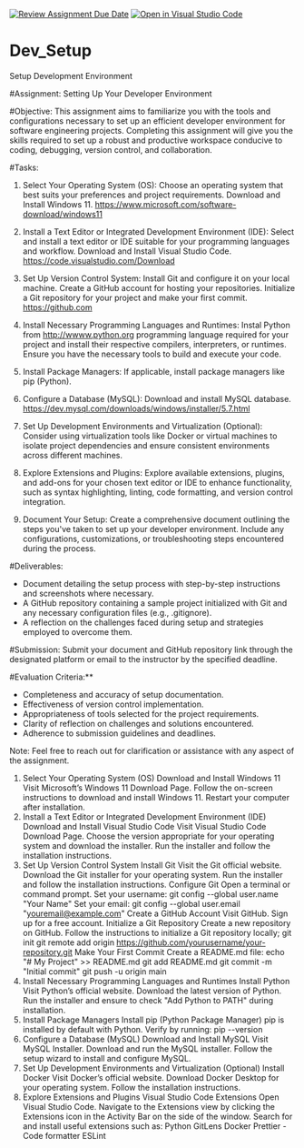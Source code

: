 [![Review Assignment Due Date](https://classroom.github.com/assets/deadline-readme-button-22041afd0340ce965d47ae6ef1cefeee28c7c493a6346c4f15d667ab976d596c.svg)](https://classroom.github.com/a/vbnbTt5m)
[![Open in Visual Studio Code](https://classroom.github.com/assets/open-in-vscode-2e0aaae1b6195c2367325f4f02e2d04e9abb55f0b24a779b69b11b9e10269abc.svg)](https://classroom.github.com/online_ide?assignment_repo_id=15337117&assignment_repo_type=AssignmentRepo)
# Dev_Setup
Setup Development Environment

#Assignment: Setting Up Your Developer Environment

#Objective:
This assignment aims to familiarize you with the tools and configurations necessary to set up an efficient developer environment for software engineering projects. Completing this assignment will give you the skills required to set up a robust and productive workspace conducive to coding, debugging, version control, and collaboration.

#Tasks:

1. Select Your Operating System (OS):
   Choose an operating system that best suits your preferences and project requirements. Download and Install Windows 11. https://www.microsoft.com/software-download/windows11

2. Install a Text Editor or Integrated Development Environment (IDE):
   Select and install a text editor or IDE suitable for your programming languages and workflow. Download and Install Visual Studio Code. https://code.visualstudio.com/Download
3. Set Up Version Control System:
   Install Git and configure it on your local machine. Create a GitHub account for hosting your repositories. Initialize a Git repository for your project and make your first commit. https://github.com

4. Install Necessary Programming Languages and Runtimes:
  Instal Python from http://wwww.python.org programming language required for your project and install their respective compilers, interpreters, or runtimes. Ensure you have the necessary tools to build and execute your code.

5. Install Package Managers:
   If applicable, install package managers like pip (Python).

6. Configure a Database (MySQL):
   Download and install MySQL database. https://dev.mysql.com/downloads/windows/installer/5.7.html

7. Set Up Development Environments and Virtualization (Optional):
   Consider using virtualization tools like Docker or virtual machines to isolate project dependencies and ensure consistent environments across different machines.

8. Explore Extensions and Plugins:
   Explore available extensions, plugins, and add-ons for your chosen text editor or IDE to enhance functionality, such as syntax highlighting, linting, code formatting, and version control integration.

9. Document Your Setup:
    Create a comprehensive document outlining the steps you've taken to set up your developer environment. Include any configurations, customizations, or troubleshooting steps encountered during the process. 

#Deliverables:
- Document detailing the setup process with step-by-step instructions and screenshots where necessary.
- A GitHub repository containing a sample project initialized with Git and any necessary configuration files (e.g., .gitignore).
- A reflection on the challenges faced during setup and strategies employed to overcome them.

#Submission:
Submit your document and GitHub repository link through the designated platform or email to the instructor by the specified deadline.

#Evaluation Criteria:**
- Completeness and accuracy of setup documentation.
- Effectiveness of version control implementation.
- Appropriateness of tools selected for the project requirements.
- Clarity of reflection on challenges and solutions encountered.
- Adherence to submission guidelines and deadlines.

Note: Feel free to reach out for clarification or assistance with any aspect of the assignment.
1. Select Your Operating System (OS)
Download and Install Windows 11
Visit Microsoft’s Windows 11 Download Page.
Follow the on-screen instructions to download and install Windows 11.
Restart your computer after installation.
2. Install a Text Editor or Integrated Development Environment (IDE)
Download and Install Visual Studio Code
Visit Visual Studio Code Download Page.
Choose the version appropriate for your operating system and download the installer.
Run the installer and follow the installation instructions.
3. Set Up Version Control System
Install Git
Visit the Git official website.
Download the Git installer for your operating system.
Run the installer and follow the installation instructions.
Configure Git
Open a terminal or command prompt.
Set your username: git config --global user.name "Your Name"
Set your email: git config --global user.email "youremail@example.com"
Create a GitHub Account
Visit GitHub.
Sign up for a free account.
Initialize a Git Repository
Create a new repository on GitHub.
Follow the instructions to initialize a Git repository locally;
git init
git remote add origin https://github.com/yourusername/your-repository.git
Make Your First Commit
Create a README.md file:
echo "# My Project" >> README.md
git add README.md
git commit -m "Initial commit"
git push -u origin main
4. Install Necessary Programming Languages and Runtimes
Install Python
Visit Python’s official website.
Download the latest version of Python.
Run the installer and ensure to check "Add Python to PATH" during installation.
5. Install Package Managers
Install pip (Python Package Manager)
pip is installed by default with Python. Verify by running:
pip --version
6. Configure a Database (MySQL)
Download and Install MySQL
Visit MySQL Installer.
Download and run the MySQL installer.
Follow the setup wizard to install and configure MySQL.
7. Set Up Development Environments and Virtualization (Optional)
Install Docker
Visit Docker’s official website.
Download Docker Desktop for your operating system.
Follow the installation instructions.
8. Explore Extensions and Plugins
Visual Studio Code Extensions
Open Visual Studio Code.
Navigate to the Extensions view by clicking the Extensions icon in the Activity Bar on the side of the window.
Search for and install useful extensions such as:
Python
GitLens
Docker
Prettier - Code formatter
ESLint